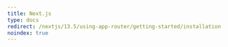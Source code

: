 ```yaml
---
title: Next.js
type: docs
redirect: /nextjs/13.5/using-app-router/getting-started/installation
noindex: true
---
```

